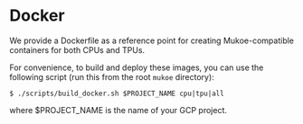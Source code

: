 # Docker

We provide a Dockerfile as a reference point for creating Mukoe-compatible containers for both CPUs and TPUs.

For convenience, to build and deploy these images, you can use the following script (run this from the root `mukoe` directory):

```
$ ./scripts/build_docker.sh $PROJECT_NAME cpu|tpu|all
```

where $PROJECT_NAME is the name of your GCP project.
